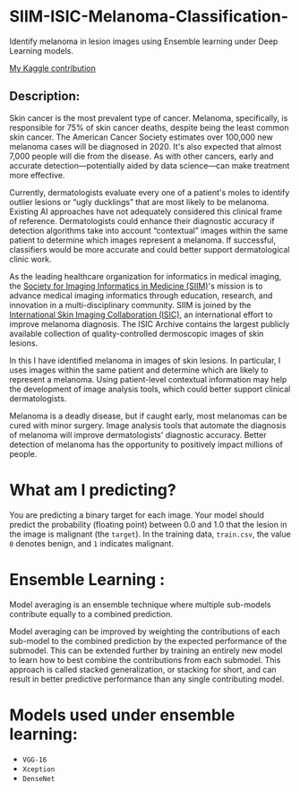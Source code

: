 # SIIM-ISIC-Melanoma-Classification-
Identify melanoma in lesion images using Ensemble learning under Deep Learning models.

[My Kaggle contribution](https://www.kaggle.com/smile26/melanoma-classification-using-ensemble-learning)

## Description:
Skin cancer is the most prevalent type of cancer. Melanoma, specifically, is responsible for 75% of skin cancer deaths, despite being the least common skin cancer. The American Cancer Society estimates over 100,000 new melanoma cases will be diagnosed in 2020. It's also expected that almost 7,000 people will die from the disease. As with other cancers, early and accurate detection—potentially aided by data science—can make treatment more effective.

Currently, dermatologists evaluate every one of a patient's moles to identify outlier lesions or “ugly ducklings” that are most likely to be melanoma. Existing AI approaches have not adequately considered this clinical frame of reference. Dermatologists could enhance their diagnostic accuracy if detection algorithms take into account “contextual” images within the same patient to determine which images represent a melanoma. If successful, classifiers would be more accurate and could better support dermatological clinic work.

As the leading healthcare organization for informatics in medical imaging, the [Society for Imaging Informatics in Medicine (SIIM)](https://siim.org/)'s mission is to advance medical imaging informatics through education, research, and innovation in a multi-disciplinary community. SIIM is joined by the [International Skin Imaging Collaboration (ISIC)](https://www.isic-archive.com/), an international effort to improve melanoma diagnosis. The ISIC Archive contains the largest publicly available collection of quality-controlled dermoscopic images of skin lesions.

In this I have identified melanoma in images of skin lesions. In particular, I uses images within the same patient and determine which are likely to represent a melanoma. Using patient-level contextual information may help the development of image analysis tools, which could better support clinical dermatologists.

Melanoma is a deadly disease, but if caught early, most melanomas can be cured with minor surgery. Image analysis tools that automate the diagnosis of melanoma will improve dermatologists' diagnostic accuracy. Better detection of melanoma has the opportunity to positively impact millions of people.

# What am I predicting?
You are predicting a binary target for each image. Your model should predict the probability (floating point) between 0.0 and 1.0 that the lesion in the image is malignant (the ```target```). 
In the training data, ```train.csv```, the value ```0``` denotes benign, and ```1``` indicates malignant.

# Ensemble Learning :
Model averaging is an ensemble technique where multiple sub-models contribute equally to a combined prediction.

Model averaging can be improved by weighting the contributions of each sub-model to the combined prediction by the expected performance of the submodel. This can be extended further by training an entirely new model to learn how to best combine the contributions from each submodel. This approach is called stacked generalization, or stacking for short, and can result in better predictive performance than any single contributing model.

# Models used under ensemble learning:
* ```VGG-16```
* ```Xception``` 
* ```DenseNet```


